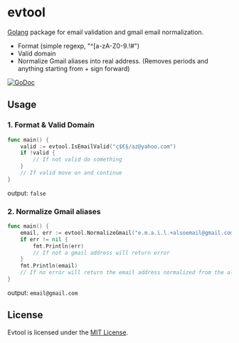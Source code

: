 # evtool
[Golang](http://golang.org/) package for email validation and gmail email normalization.

 - Format (simple regexp, "^[a-zA-Z0-9.!#$%&'*+\\/=?^_`{|}~-]+@[a-zA-Z0-9](?:[a-zA-Z0-9-]{0,61}[a-zA-Z0-9])?(?:\\.[a-zA-Z0-9](?:[a-zA-Z0-9-]{0,61}[a-zA-Z0-9])?)*$")
 - Valid domain
 - Normalize Gmail aliases into real address. (Removes periods and anything starting from + sign forward)

[![GoDoc](https://godoc.org/github.com/danarenasb.evtool?status.png)](https://godoc.org/github.com/danarenasb.evtool)

## Usage

### 1. Format & Valid Domain
```go
func main() {
    valid := evtool.IsEmailValid("ç$€§/az@yahoo.com")
    if !valid {
        // If not valid do something
    }
    // If valid move on and continue
}
```
output: `false`


### 2. Normalize Gmail aliases
```go
func main() {
    email, err := evtool.NormalizeGmail("e.m.a.i.l.+alsoemail@gmail.com")
    if err != nil {
        fmt.Println(err)
        // If not a gmail address will return error
    }
    fmt.Println(email)
    // If no error will return the email address normalized from the alias
}
```
output: `email@gmail.com`

## License

Evtool is licensed under the [MIT License](./LICENSE).